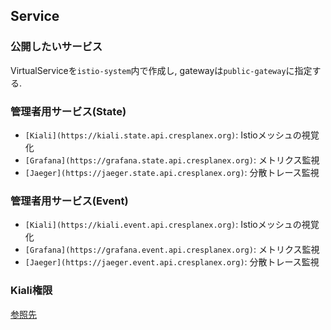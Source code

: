 ## Service

### 公開したいサービス
VirtualServiceを`istio-system`内で作成し, gatewayは`public-gateway`に指定する.

### 管理者用サービス(State)
- `[Kiali](https://kiali.state.api.cresplanex.org)`: Istioメッシュの視覚化
- `[Grafana](https://grafana.state.api.cresplanex.org)`: メトリクス監視
- `[Jaeger](https://jaeger.state.api.cresplanex.org)`: 分散トレース監視

### 管理者用サービス(Event)
- `[Kiali](https://kiali.event.api.cresplanex.org)`: Istioメッシュの視覚化
- `[Grafana](https://grafana.event.api.cresplanex.org)`: メトリクス監視
- `[Jaeger](https://jaeger.event.api.cresplanex.org)`: 分散トレース監視

### Kiali権限
[参照先](https://pre-v1-41.kiali.io/documentation/v1.41/configuration/rbac/)
